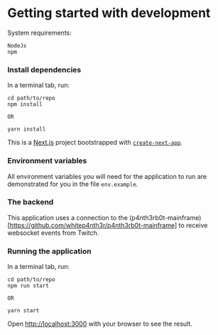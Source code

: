 # Getting started with development

System requirements:

```
NodeJs
npm
```

### Install dependencies

In a terminal tab, run:

```
cd path/to/repo
npm install 

OR 

yarn install
```

This is a [Next.js](https://nextjs.org/) project bootstrapped with [`create-next-app`](https://github.com/vercel/next.js/tree/canary/packages/create-next-app).

### Environment variables

All environment variables you will need for the application to run are demonstrated for you in the file `env.example`.

### The backend

This application uses a connection to the (p4nth3rb0t-mainframe)[https://github.com/whitep4nth3r/p4nth3rb0t-mainframe] to receive websocket events from Twitch.

### Running the application

In a terminal tab, run:

```
cd path/to/repo
npm run start

OR

yarn start
```

Open [http://localhost:3000](http://localhost:3000) with your browser to see the result.
